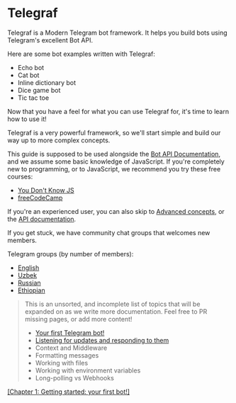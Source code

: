 # Telegraf

Telegraf is a Modern Telegram bot framework. It helps you build bots using Telegram's excellent Bot API.

Here are some bot examples written with Telegraf:
* Echo bot
* Cat bot
* Inline dictionary bot
* Dice game bot
* Tic tac toe

<!-- TODO@mkr// add GIFs (or interactive playground?) -->

Now that you have a feel for what you can use Telegraf for, it's time to learn how to use it!

Telegraf is a very powerful framework, so we'll start simple and build our way up to more complex concepts.

This guide is supposed to be used alongside the [Bot API Documentation](https://core.telegram.org/bots/api), and we assume some basic knowledge of JavaScript. If you're completely new to programming, or to JavaScript, we recommend you try these free courses:

* [You Don't Know JS](https://github.com/getify/You-Dont-Know-JS/blob/1st-ed/up%20&%20going/README.md)
* [freeCodeCamp](https://www.freecodecamp.org/learn/javascript-algorithms-and-data-structures/)

If you're an experienced user, you can also skip to [Advanced concepts](TODO@mkr//write-article), or the [API documentation](TODO@mkr//link).

If you get stuck, we have community chat groups that welcomes new members.

Telegram groups (by number of members):
* [English](https://t.me/TelegrafJSChat)
* [Uzbek](https://t.me/botjs_uz)
* [Russian](https://t.me/telegrafjs_ru)
* [Ethiopian](https://t.me/telegraf_et)

<!-- TODO@mkr// Table of contents -->

> This is an unsorted, and incomplete list of topics that will be expanded on as we write more documentation. Feel free to PR missing pages, or add more content!
> 
> * [Your first Telegram bot!](./001-your-first-bot.md)
> * [Listening for updates and responding to them](./002-listen-and-respond.md)
> * Context and Middleware
> * Formatting messages
> * Working with files
> * Working with environment variables
> * Long-polling vs Webhooks

[[Chapter 1: Getting started: your first bot!]](./001-your-first-bot.md)
